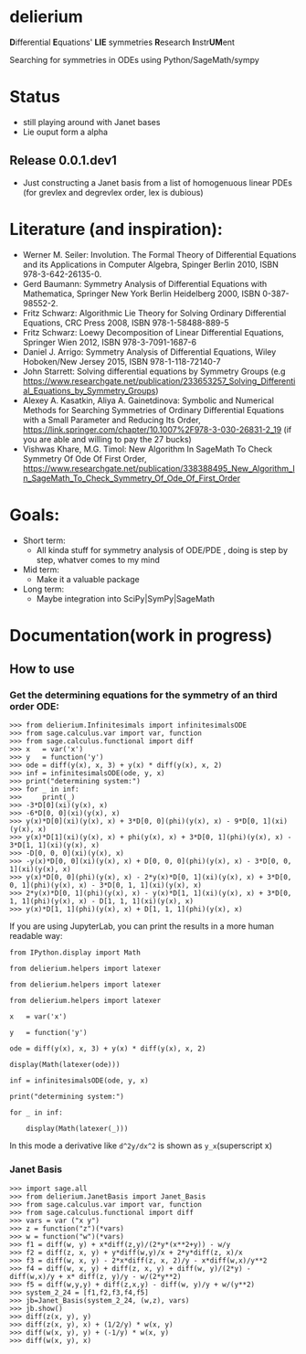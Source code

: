 # delierium
<b>D</b>ifferential <b>E</b>quations' <b>LIE</b> symmetries <b>R</b>esearch <b>I</b>nstr<b>UM</b>ent

Searching for symmetries in ODEs using Python/SageMath/sympy

# Status

* still playing around with Janet bases
* Lie ouput form a alpha

## Release 0.0.1.dev1

* Just constructing a Janet basis from a list of homogenuous linear PDEs (for grevlex and degrevlex order,
lex is dubious)


# Literature (and inspiration):
* Werner M. Seiler: Involution. The Formal Theory of Differential Equations and its Applications in Computer Algebra, Spinger Berlin 2010, ISBN 978-3-642-26135-0.
* Gerd Baumann: Symmetry Analysis of Differential Equations with Mathematica, Springer New York Berlin Heidelberg 2000, ISBN 0-387-98552-2.
* Fritz Schwarz: Algorithmic Lie Theory for Solving Ordinary Differential Equations, CRC Press 2008, ISBN 978-1-58488-889-5
* Fritz Schwarz: Loewy Decomposition of Linear Differential Equations, Springer Wien 2012, ISBN 978-3-7091-1687-6
* Daniel J. Arrigo: Symmetry Analysis of Differential Equations, Wiley Hoboken/New Jersey 2015, ISBN 978-1-118-72140-7
* John Starrett: Solving differential equations by Symmetry Groups  (e.g https://www.researchgate.net/publication/233653257_Solving_Differential_Equations_by_Symmetry_Groups)
* Alexey A. Kasatkin, Aliya A. Gainetdinova: Symbolic and Numerical Methods for Searching Symmetries of Ordinary Differential Equations with a Small Parameter and Reducing Its Order, https://link.springer.com/chapter/10.1007%2F978-3-030-26831-2_19 (if you are able and willing to pay the 27 bucks)
* Vishwas Khare, M.G. Timol: New Algorithm In SageMath To Check Symmetry Of Ode Of First Order, https://www.researchgate.net/publication/338388495_New_Algorithm_In_SageMath_To_Check_Symmetry_Of_Ode_Of_First_Order

# Goals:

* Short term:
    * All kinda stuff for symmetry analysis of ODE/PDE , doing is step by step, whatver comes to my mind
* Mid term:
    * Make it a valuable package
* Long term:
    * Maybe integration into SciPy|SymPy|SageMath



# Documentation(work in progress)

## How to use

### Get the determining equations for the symmetry of an third order ODE:

    >>> from delierium.Infinitesimals import infinitesimalsODE
    >>> from sage.calculus.var import var, function
    >>> from sage.calculus.functional import diff
    >>> x   = var('x')
    >>> y   = function('y')
    >>> ode = diff(y(x), x, 3) + y(x) * diff(y(x), x, 2)
    >>> inf = infinitesimalsODE(ode, y, x)
    >>> print("determining system:")
    >>> for _ in inf:
    >>>     print(_)
    >>> -3*D[0](xi)(y(x), x)
    >>> -6*D[0, 0](xi)(y(x), x)
    >>> y(x)*D[0](xi)(y(x), x) + 3*D[0, 0](phi)(y(x), x) - 9*D[0, 1](xi)(y(x), x)
    >>> y(x)*D[1](xi)(y(x), x) + phi(y(x), x) + 3*D[0, 1](phi)(y(x), x) - 3*D[1, 1](xi)(y(x), x)
    >>> -D[0, 0, 0](xi)(y(x), x)
    >>> -y(x)*D[0, 0](xi)(y(x), x) + D[0, 0, 0](phi)(y(x), x) - 3*D[0, 0, 1](xi)(y(x), x)
    >>> y(x)*D[0, 0](phi)(y(x), x) - 2*y(x)*D[0, 1](xi)(y(x), x) + 3*D[0, 0, 1](phi)(y(x), x) - 3*D[0, 1, 1](xi)(y(x), x)
    >>> 2*y(x)*D[0, 1](phi)(y(x), x) - y(x)*D[1, 1](xi)(y(x), x) + 3*D[0, 1, 1](phi)(y(x), x) - D[1, 1, 1](xi)(y(x), x)
    >>> y(x)*D[1, 1](phi)(y(x), x) + D[1, 1, 1](phi)(y(x), x)    
    
If you are using JupyterLab, you can print the results in a more human readable way:


`from IPython.display import Math`

`from delierium.helpers import latexer`

`from delierium.helpers import latexer`

`from delierium.helpers import latexer`

`x   = var('x')`

`y   = function('y')`

`ode = diff(y(x), x, 3) + y(x) * diff(y(x), x, 2)`

`display(Math(latexer(ode)))`

`inf = infinitesimalsODE(ode, y, x)`

`print("determining system:")`

`for _ in inf:`

`    display(Math(latexer(_)))`
    
In this mode a derivative like `d^2y/dx^2` is shown as `y_x`(superscript x)
    
### Janet Basis

    >>> import sage.all
    >>> from delierium.JanetBasis import Janet_Basis
    >>> from sage.calculus.var import var, function
    >>> from sage.calculus.functional import diff
    >>> vars = var ("x y")
    >>> z = function("z")(*vars)
    >>> w = function("w")(*vars)
    >>> f1 = diff(w, y) + x*diff(z,y)/(2*y*(x**2+y)) - w/y
    >>> f2 = diff(z, x, y) + y*diff(w,y)/x + 2*y*diff(z, x)/x
    >>> f3 = diff(w, x, y) - 2*x*diff(z, x, 2)/y - x*diff(w,x)/y**2
    >>> f4 = diff(w, x, y) + diff(z, x, y) + diff(w, y)/(2*y) - diff(w,x)/y + x* diff(z, y)/y - w/(2*y**2)
    >>> f5 = diff(w,y,y) + diff(z,x,y) - diff(w, y)/y + w/(y**2)
    >>> system_2_24 = [f1,f2,f3,f4,f5]
    >>> jb=Janet_Basis(system_2_24, (w,z), vars)
    >>> jb.show()
    >>> diff(z(x, y), y)
    >>> diff(z(x, y), x) + (1/2/y) * w(x, y)
    >>> diff(w(x, y), y) + (-1/y) * w(x, y)
    >>> diff(w(x, y), x)
